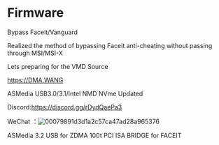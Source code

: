 # Firmware
Bypass Faceit/Vanguard

Realized the method of bypassing Faceit anti-cheating without passing through MSI/MSI-X

Lets preparing for the VMD Source

https://DMA.WANG

ASMedia USB3.0/3.1/Intel NMD NVme Updated





Discord:https://discord.gg/rDydQaePa3

WeChat ：![00079891d3d1a2c57ca47ad28a965376](https://github.com/user-attachments/assets/470574b2-252b-4d79-9d2d-333085988ead)


<Source>
ASMedia 3.2 USB for ZDMA 100t
PCI ISA BRIDGE for FACEIT

